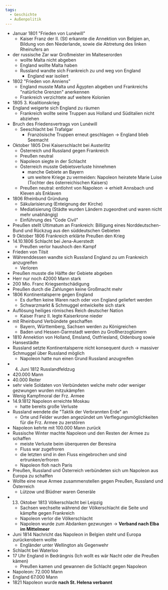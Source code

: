 ```yaml
---
tags:
  - Geschichte
  - Außenpolitik
---
```

- Januar 1801 "Frieden von Lunéwill"
	- Kaiser Franz der II. (St) erkannte die Annektion von Belgien an, Bildung von den Niederlande, sowie die Abtretung des linken Rheinufers an
- der russische Zar war Großmeister im Malteserorden
	- wollte Malta nicht abgeben
	- England wollte Malta haben
	- Russland wandte sich Frankreich zu und weg von England
		- England war isoliert
- 1802 "Frieden von Anniens"
	- England musste Malta und Ägypten abgeben und Frankreichs "natürliche Grenzen" anerkennen
	- Frankreich verzichtete auf weitere Kolonien
- 1805 3. Koalitionskrieg
- England weigerte sich England zu räumen
	- Frankreich wollte seine Truppen aus Holland und Süditalien nicht abziehen
- Bruch des Friedensvertrags von Lunéwill
	- Seeschlacht bei Trafalgar
		- Französische Truppen erneut geschlagen -> England blieb Seemacht
- Oktober 1805 Drei Kaiserschlacht bei Austerlitz
	- Österreich und Russland gegen Frankreich
	- Preußen neutral
	- Napoleon siegte in der Schlacht
	- Österreich musste Gebietsverluste hinnehmen
		- manche Gebiete an Bayern
		- um weitere Kriege zu vermeiden: Napoleon heiratete Marie Luise (Tochter des österreichischen Kaisers)
	- Preußen neutral: entlohnt von Napoleon -> erhielt Annsbach und Kleven als Enklaven
- 1806 Rheinbund Gründung
	- Säkularisierung (Enteignung der Kirche)
	- Mediatisierung (Städte wurden Ländern zugeordnet und waren nicht mehr unabhängig)
	- Einführung des "Code Civil"
- Preußen stellt Ultimatum an Frankreich: Billigung eines Norddeutschen-Bund und Rückzug aus den süddeutschen Gebieten
- 9 Oktober 1806 Frankreich erklärte Preußen den Krieg
- 14.10.1806 Schlacht bei Jena-Auerstedt
	- Preußen verlor haushoch den Kampf
- Frieden von Tilsit
- Währenddessen wandte sich Russland England zu um Frankreich anzugreifen
	- Verloren
- Preußen musste die Hälfte der Gebiete abgeben
- Herr nur noch 42000 Mann stark
- 200 Mio. Franc Kriegsentschädigung
- Preußen durch die Zahlungen keine Großmacht mehr
- 1806 Kontinentalsperre gegen England
	- Es durften keine Waren nach oder von England geliefert werden
	- Schwarzmarkt & Schmuggel entwickelte sich stark
- Auflösung heiliges römisches Reich deutscher Nation
	- Kaiser Franz II. legte Kaiserkrone nieder
- mit Rheinbund Verbündete geschaffen
	- Bayern, Württemberg, Sachsen werden zu Königreichen
	- Baden und Hessen-Darmstadt werden zu Großherzogtümern
- 1810 Annektion von Holland, Emsland, Ostfriesland, Oldenburg sowie Hansestädte
- Russland setzte Kontinentalsperre nicht konsequent durch -> massiver Schmuggel über Russland möglich
	- Napoleon hatte nun einen Grund Russland anzugreifen
- 4. Juni 1812 Russlandfeldzug
- 420.000 Mann
- 40.000 Reiter
- sehr viele Soldaten von Verbündeten welche mehr oder weniger gezwungen wurden mitzukämpfen
- Wenig Kampfmoral der Frz. Armee
- 14.9.1812 Napoleon erreichte Moskau
	- hatte bereits große Verluste
- Russland wendete die "Taktik der Verbrannten Erde" an
	- Orte und Felder wurden angezündet um Verflegungsmöglichkeiten für die Frz. Armee zu zerstören
- Napoleon kehrte mit 100.000 Mann zurück
- Russische Winter machte Napoleon und den Resten der Armee zu schaffen
	- meiste Verluste beim überqueren der Beresina
	- Fluss war zugefroren
	- die letzten sind in den Fluss eingebrochen und sind ertrunken/erfroren
	- Napoleon floh nach Paris
- Preußen, Russland und Österreich verbündeten sich um Napoleon aus Europa zu schaffen
- Wollte eine neue Armee zusammenstellen gegen Preußen, Russland und Österreich
	- Lützow und Blüdner waren Generäle
- 13. Oktober 1813 Völkerschlacht bei Leipzig
	- Sachsen wechselte während der Völkerschlacht die Seite und kämpfte gegen Frankreich
	- Napoleon verlor die Völkerschlacht
	- Napoleon wurde zum Abdanken gezwungen -> **Verband nach Elba im Mittelmeer**
- Juni 1814 Nachricht das Napoleon in Belgien steht und Europa zurückerobern wollte
	- Engländer unter Wellington als Gegenwehr
- Schlacht bei Waterloo
- 17 Uhr England in Bedrängnis (Ich wollt es wär Nacht oder die Preußen kämen)
	- Preußen kamen und gewannen die Schlacht gegen Napoleon
- Napoleon: 72.000 Mann
- England 67.000 Mann
- 1821 Napoleon wurde **nach St. Helena verbannt**
 